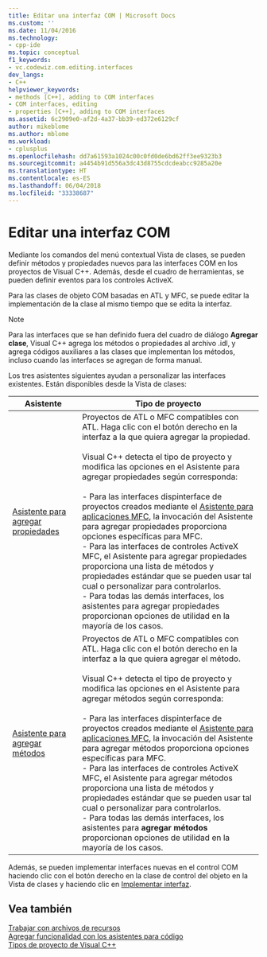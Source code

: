 ```yaml
---
title: Editar una interfaz COM | Microsoft Docs
ms.custom: ''
ms.date: 11/04/2016
ms.technology:
- cpp-ide
ms.topic: conceptual
f1_keywords:
- vc.codewiz.com.editing.interfaces
dev_langs:
- C++
helpviewer_keywords:
- methods [C++], adding to COM interfaces
- COM interfaces, editing
- properties [C++], adding to COM interfaces
ms.assetid: 6c2909e0-af2d-4a37-bb39-ed372e6129cf
author: mikeblome
ms.author: mblome
ms.workload:
- cplusplus
ms.openlocfilehash: dd7a61593a1024c00c0fd0de6bd62ff3ee9323b3
ms.sourcegitcommit: a4454b91d556a3dc43d8755cdcdeabcc9285a20e
ms.translationtype: HT
ms.contentlocale: es-ES
ms.lasthandoff: 06/04/2018
ms.locfileid: "33338687"
---
```

# <a name="editing-a-com-interface"></a>Editar una interfaz COM
Mediante los comandos del menú contextual Vista de clases, se pueden definir métodos y propiedades nuevos para las interfaces COM en los proyectos de Visual C++. Además, desde el cuadro de herramientas, se pueden definir eventos para los controles ActiveX.  
  
 Para las clases de objeto COM basadas en ATL y MFC, se puede editar la implementación de la clase al mismo tiempo que se edita la interfaz.  
  
> [!NOTE]
>  Para las interfaces que se han definido fuera del cuadro de diálogo **Agregar clase**, Visual C++ agrega los métodos o propiedades al archivo .idl, y agrega códigos auxiliares a las clases que implementan los métodos, incluso cuando las interfaces se agregan de forma manual.  
  
 Los tres asistentes siguientes ayudan a personalizar las interfaces existentes. Están disponibles desde la Vista de clases:  
  
|Asistente|Tipo de proyecto|  
|------------|------------------|  
|[Asistente para agregar propiedades](../ide/names-add-property-wizard.md)|Proyectos de ATL o MFC compatibles con ATL. Haga clic con el botón derecho en la interfaz a la que quiera agregar la propiedad.<br /><br /> Visual C++ detecta el tipo de proyecto y modifica las opciones en el Asistente para agregar propiedades según corresponda:<br /><br /> -   Para las interfaces dispinterface de proyectos creados mediante el [Asistente para aplicaciones MFC](../mfc/reference/mfc-application-wizard.md), la invocación del Asistente para agregar propiedades proporciona opciones específicas para MFC.<br />-   Para las interfaces de controles ActiveX MFC, el Asistente para agregar propiedades proporciona una lista de métodos y propiedades estándar que se pueden usar tal cual o personalizar para controlarlos.<br />-   Para todas las demás interfaces, los asistentes para agregar propiedades proporcionan opciones de utilidad en la mayoría de los casos.|  
|[Asistente para agregar métodos](../ide/add-method-wizard.md)|Proyectos de ATL o MFC compatibles con ATL. Haga clic con el botón derecho en la interfaz a la que quiera agregar el método.<br /><br /> Visual C++ detecta el tipo de proyecto y modifica las opciones en el Asistente para agregar métodos según corresponda:<br /><br /> -   Para las interfaces dispinterface de proyectos creados mediante el [Asistente para aplicaciones MFC](../mfc/reference/mfc-application-wizard.md), la invocación del Asistente para agregar métodos proporciona opciones específicas para MFC.<br />-   Para las interfaces de controles ActiveX MFC, el Asistente para agregar métodos proporciona una lista de métodos y propiedades estándar que se pueden usar tal cual o personalizar para controlarlos.<br />-   Para todas las demás interfaces, los asistentes para **agregar métodos** proporcionan opciones de utilidad en la mayoría de los casos.|  
  
 Además, se pueden implementar interfaces nuevas en el control COM haciendo clic con el botón derecho en la clase de control del objeto en la Vista de clases y haciendo clic en [Implementar interfaz](../ide/implement-interface-wizard.md).  
  
## <a name="see-also"></a>Vea también  
 [Trabajar con archivos de recursos](../windows/working-with-resource-files.md)   
 [Agregar funcionalidad con los asistentes para código](../ide/adding-functionality-with-code-wizards-cpp.md)   
 [Tipos de proyecto de Visual C++](../ide/visual-cpp-project-types.md)